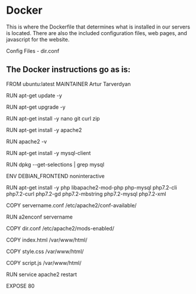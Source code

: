 # Docker

This is where the Dockerfile that determines what is installed in our servers is located.
There are also the included configuration files, web pages, and javascript for the website.

  Config Files
    - dir.conf


## The Docker instructions go as is:

FROM ubuntu:latest
MAINTAINER Artur Tarverdyan

RUN apt-get update -y

RUN apt-get upgrade -y

RUN apt-get install -y nano git curl zip

RUN apt-get install -y apache2

RUN apache2 -v

RUN apt-get install -y mysql-client

RUN dpkg --get-selections | grep mysql

ENV DEBIAN_FRONTEND noninteractive

RUN apt-get install -y php libapache2-mod-php php-mysql php7.2-cli php7.2-curl php7.2-gd php7.2-mbstring php7.2-mysql php7.2-xml

COPY servername.conf /etc/apache2/conf-available/

RUN a2enconf servername

COPY dir.conf /etc/apache2/mods-enabled/

COPY index.html /var/www/html/

COPY style.css /var/www/html/

COPY script.js /var/www/html/

RUN service apache2 restart

EXPOSE 80

